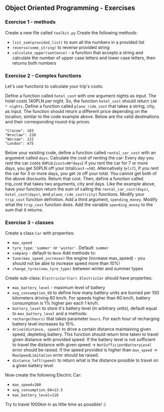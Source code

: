 ## Object Oriented Programming - Exercises
### Exercise 1 - methods
Create a new file called `toolkit.py`
Create the following methods:
* `list_sum(provided_list)` to sum all the numbers in a provided list
* `reverso(some_string)` to reverse provided string
* `calculate_upper(sentence)` - a function that accepts a string and calculate the number of upper case letters and lower case letters, then returns both numbers

### Exercise 2 - Complex functions
Let's use functions to calculate your trip's costs:

Define a function called `hotel_cost` with one argument nights as input. The hotel costs 140PLN per night. So, the function `hotel_cost` should return `140 * nights`.
Define a function called `plane_ride_cost` that takes a string, city, as input. The function should return a different price depending on the location, similar to the code example above. Below are the valid destinations and their corresponding round-trip prices.
```
"Cracow": 183
"Wroclaw": 220
"Warsaw": 222
"London": 475
```
Below your existing code, define a function called `rental_car_cost` with an argument called `days`. Calculate the cost of renting the car: Every day you rent the car costs `90PLN`.(`cost=90*days`) if you rent the car for 7 or more days, you get 50PLN off your total(`cost-=50`). Alternatively (`elif`), if you rent the car for 3 or more days, you get `20` off your total. You cannot get both of the above discounts. Return that cost.
Then, define a function called trip_cost that takes two arguments, city and days. Like the example above, have your function return the sum of calling the `rental_car_cost(days)`, `hotel_cost(days)`, and `plane_ride_cost(city)` functions.
Modify your `trip_cost` function definition. Add a third argument, `spending_money`. Modify what the `trip_cost` function does. Add the variable `spending_money` to the sum that it returns.

### Exercise 3 - classes
Create a class `Car` with properties:
* `max_speed`
* `tyre_type`: `'summer'` or `'winter'`. Default: `summer`
* `company` - default to `None`
Add methods to:
* `tune(max_speed_increase)` the engine (increase max_speed) - you should not be able to increase speed more than 10%!
* `change_tyres(new_tyre_type)` between winter and summer types

Create sub-class: `ElectricCar(Car)`. `ElectricCar` should have properties:
* `max_battery_level` - maximum level of battery
* `avg_consumption_60` to define how many battery units are burned per 100 kilometers driving 60 km/h. For speeds higher than 60 km/h, battery consumption is 1% higher per each 1 km/h.
* `battery_level` to store it's battery level (in arbitrary units), default equal to `max_battery_level`
and a methods: 
* `recharge(hours)` that takes parameter `hours`. For each hour of recharging battery level increases by 15%.
* `drive(distance, speed)` to drive a certain distance maintaining given speed, depleting battery. This function should return time taken to travel given distance with provided speed. If the battery level is not sufficient to travel the distance with given speed -> `NotSufficientBatteryLevel` error should be raised. If the speed provided is higher than `max_speed` -> `MaxSpeedLimitation` error should be raised.
* `distance_left(speed)` to return what is the distance possible to travel on a given battery level

Now create the following Electric Car:
* `max_speed=200`
* `avg_consumption_60=13.5`
* `max_battery_level=110`

Try to travel 1000km in as little time as possible! :)
